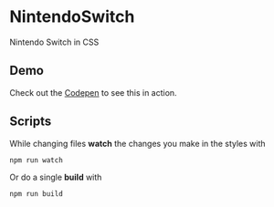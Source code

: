 # NintendoSwitch
 Nintendo Switch in CSS

## Demo
Check out the [Codepen](https://codepen.io/mdepeffer/pen/xxLypVJ) to see this in action.

## Scripts
While changing files **watch** the changes you make in the styles with
```bash
npm run watch
```

Or do a single **build** with
```bash
npm run build
```
